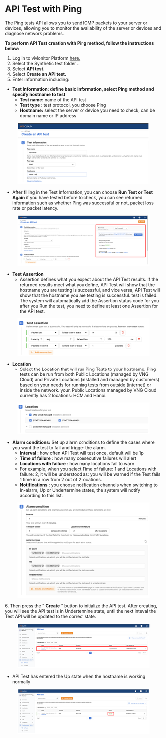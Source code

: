 # API Test with Ping

The Ping tests API allows you to send ICMP packets to your server or devices, allowing you to monitor the availability of the server or devices and diagnose network problems.

**To perform API Test creation with Ping method, follow the instructions below:**

1. Log in to vMonitor Platform [here.](https://hcm-3.console.vngcloud.vn/vmonitor)
2. Select the Synthetic test folder **.**
3. Select **API test.**
4. Select **Create an API test.**
5. Enter information including:

* **Test Information: define basic information, select Ping method and specify hostname to test**
  * **Test name:** name of the API test
  * **Test type** : test protocol, you choose Ping
  * **Hostname:** select the server or device you need to check, can be domain name or IP address

<figure><img src="../../../../.gitbook/assets/image (8) (1) (1) (1) (1) (1) (1) (1) (1) (1).png" alt=""><figcaption></figcaption></figure>

* After filling in the Test Information, you can choose **Run Test or Test Again** if you have tested before to check, you can see returned information such as whether Ping was successful or not, packet loss rate or packet latency.

<figure><img src="../../../../.gitbook/assets/image (9) (1) (1) (1) (1) (1) (1) (1).png" alt=""><figcaption></figcaption></figure>

* **Test Assertion**
  * Assertion defines what you expect about the API Test results. If the returned results meet what you define, API Test will show that the hostname you are testing is successful, and vice versa, API Test will show that the hostname you are testing is successful. test is failed. The system will automatically add the Assertion status code for you after you Run the test, you need to define at least one Assertion for the API test.

<figure><img src="../../../../.gitbook/assets/image (10) (1) (1) (1) (1) (1) (1).png" alt=""><figcaption></figcaption></figure>

* **Location**
  * Select the Location that will run Ping Tests to your hostname. Ping tests can be run from both Public Locations (managed by VNG Cloud) and Private Locations (installed and managed by customers) based on your needs for running tests from outside (internet) or inside the network. your. Public Locations managed by VNG Cloud currently has 2 locations: HCM and Hanoi.

<figure><img src="../../../../.gitbook/assets/image (11) (1) (1) (1) (1) (1) (1).png" alt=""><figcaption></figcaption></figure>

* **Alarm conditions:** Set up alarm conditions to define the cases where you want the test to fail and trigger the alarm.
  * **Interval** : how often API Test will test once, default will be 1p
  * **Time of failure** : how many consecutive failures will alert
  * **Locations with failure** : how many locations fail to warn
  * For example, when you select Time of failure: 1 and Locations with failure: 2, it will be understood as: you will be warned if the Test fails 1 time in a row from 2 out of 2 locations.
  * **Notifications** : you choose notification channels when switching to In-alarm, Up or Undertermine states, the system will notify according to this list.

<figure><img src="../../../../.gitbook/assets/image (12) (1) (1) (1) (1) (1) (1) (1).png" alt=""><figcaption></figcaption></figure>

6\. Then press the " **Create** " button to initialize the API test. After creating, you will see the API test is in Undertermine state, until the next inteval the Test API will be updated to the correct state.

<figure><img src="../../../../.gitbook/assets/image (13) (1) (1) (1) (1) (1).png" alt=""><figcaption></figcaption></figure>

* API Test has entered the Up state when the hostname is working normally

<figure><img src="../../../../.gitbook/assets/image (14) (1) (1) (1) (1) (1).png" alt=""><figcaption></figcaption></figure>
